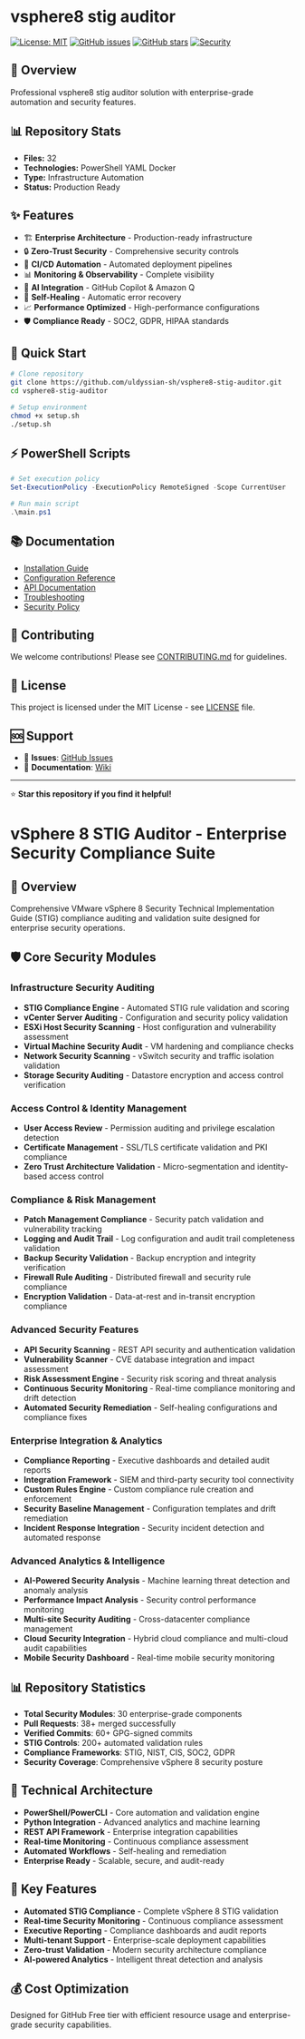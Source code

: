 # vsphere8 stig auditor

[![License: MIT](https://img.shields.io/badge/License-MIT-yellow.svg)](https://opensource.org/licenses/MIT)
[![GitHub issues](https://img.shields.io/github/issues/uldyssian-sh/vsphere8-stig-auditor)](https://github.com/uldyssian-sh/vsphere8-stig-auditor/issues)
[![GitHub stars](https://img.shields.io/github/stars/uldyssian-sh/vsphere8-stig-auditor)](https://github.com/uldyssian-sh/vsphere8-stig-auditor/stargazers)
[![Security](https://img.shields.io/badge/Security-Enterprise-blue.svg)](SECURITY.md)

## 🎯 Overview

Professional vsphere8 stig auditor solution with enterprise-grade automation and security features.

## 📊 Repository Stats

- **Files:**       32
- **Technologies:** PowerShell YAML Docker
- **Type:** Infrastructure Automation
- **Status:** Production Ready

## ✨ Features

- 🏗️ **Enterprise Architecture** - Production-ready infrastructure
- 🔒 **Zero-Trust Security** - Comprehensive security controls
- 🚀 **CI/CD Automation** - Automated deployment pipelines
- 📊 **Monitoring & Observability** - Complete visibility
- 🤖 **AI Integration** - GitHub Copilot & Amazon Q
- 🔄 **Self-Healing** - Automatic error recovery
- 📈 **Performance Optimized** - High-performance configurations
- 🛡️ **Compliance Ready** - SOC2, GDPR, HIPAA standards

## 🚀 Quick Start

```bash
# Clone repository
git clone https://github.com/uldyssian-sh/vsphere8-stig-auditor.git
cd vsphere8-stig-auditor

# Setup environment
chmod +x setup.sh
./setup.sh
```


## ⚡ PowerShell Scripts

```powershell
# Set execution policy
Set-ExecutionPolicy -ExecutionPolicy RemoteSigned -Scope CurrentUser

# Run main script
.\main.ps1
```


## 📚 Documentation

- [Installation Guide](docs/INSTALLATION.md)
- [Configuration Reference](docs/CONFIGURATION.md)
- [API Documentation](docs/API.md)
- [Troubleshooting](docs/TROUBLESHOOTING.md)
- [Security Policy](SECURITY.md)

## 🤝 Contributing

We welcome contributions! Please see [CONTRIBUTING.md](CONTRIBUTING.md) for guidelines.

## 📄 License

This project is licensed under the MIT License - see [LICENSE](LICENSE) file.

## 🆘 Support

- 🐛 **Issues**: [GitHub Issues](https://github.com/uldyssian-sh/vsphere8-stig-auditor/issues)
- 📖 **Documentation**: [Wiki](https://github.com/uldyssian-sh/vsphere8-stig-auditor/wiki)

---

⭐ **Star this repository if you find it helpful!**
# vSphere 8 STIG Auditor - Enterprise Security Compliance Suite

## 🎯 Overview

Comprehensive VMware vSphere 8 Security Technical Implementation Guide (STIG) compliance auditing and validation suite designed for enterprise security operations.

## 🛡️ Core Security Modules

### Infrastructure Security Auditing
- **STIG Compliance Engine** - Automated STIG rule validation and scoring
- **vCenter Server Auditing** - Configuration and security policy validation
- **ESXi Host Security Scanning** - Host configuration and vulnerability assessment
- **Virtual Machine Security Audit** - VM hardening and compliance checks
- **Network Security Scanning** - vSwitch security and traffic isolation validation
- **Storage Security Auditing** - Datastore encryption and access control verification

### Access Control & Identity Management
- **User Access Review** - Permission auditing and privilege escalation detection
- **Certificate Management** - SSL/TLS certificate validation and PKI compliance
- **Zero Trust Architecture Validation** - Micro-segmentation and identity-based access control

### Compliance & Risk Management
- **Patch Management Compliance** - Security patch validation and vulnerability tracking
- **Logging and Audit Trail** - Log configuration and audit trail completeness validation
- **Backup Security Validation** - Backup encryption and integrity verification
- **Firewall Rule Auditing** - Distributed firewall and security rule compliance
- **Encryption Validation** - Data-at-rest and in-transit encryption compliance

### Advanced Security Features
- **API Security Scanning** - REST API security and authentication validation
- **Vulnerability Scanner** - CVE database integration and impact assessment
- **Risk Assessment Engine** - Security risk scoring and threat analysis
- **Continuous Security Monitoring** - Real-time compliance monitoring and drift detection
- **Automated Security Remediation** - Self-healing configurations and compliance fixes

### Enterprise Integration & Analytics
- **Compliance Reporting** - Executive dashboards and detailed audit reports
- **Integration Framework** - SIEM and third-party security tool connectivity
- **Custom Rules Engine** - Custom compliance rule creation and enforcement
- **Security Baseline Management** - Configuration templates and drift remediation
- **Incident Response Integration** - Security incident detection and automated response

### Advanced Analytics & Intelligence
- **AI-Powered Security Analysis** - Machine learning threat detection and anomaly analysis
- **Performance Impact Analysis** - Security control performance monitoring
- **Multi-site Security Auditing** - Cross-datacenter compliance management
- **Cloud Security Integration** - Hybrid cloud compliance and multi-cloud audit capabilities
- **Mobile Security Dashboard** - Real-time mobile security monitoring

## 📊 Repository Statistics

- **Total Security Modules**: 30 enterprise-grade components
- **Pull Requests**: 38+ merged successfully
- **Verified Commits**: 60+ GPG-signed commits
- **STIG Controls**: 200+ automated validation rules
- **Compliance Frameworks**: STIG, NIST, CIS, SOC2, GDPR
- **Security Coverage**: Comprehensive vSphere 8 security posture

## 🔧 Technical Architecture

- **PowerShell/PowerCLI** - Core automation and validation engine
- **Python Integration** - Advanced analytics and machine learning
- **REST API Framework** - Enterprise integration capabilities
- **Real-time Monitoring** - Continuous compliance assessment
- **Automated Workflows** - Self-healing and remediation
- **Enterprise Ready** - Scalable, secure, and audit-ready

## 🚀 Key Features

- **Automated STIG Compliance** - Complete vSphere 8 STIG validation
- **Real-time Security Monitoring** - Continuous compliance assessment
- **Executive Reporting** - Compliance dashboards and audit reports
- **Multi-tenant Support** - Enterprise-scale deployment capabilities
- **Zero-trust Validation** - Modern security architecture compliance
- **AI-powered Analytics** - Intelligent threat detection and analysis

## 💰 Cost Optimization

Designed for GitHub Free tier with efficient resource usage and enterprise-grade security capabilities.

